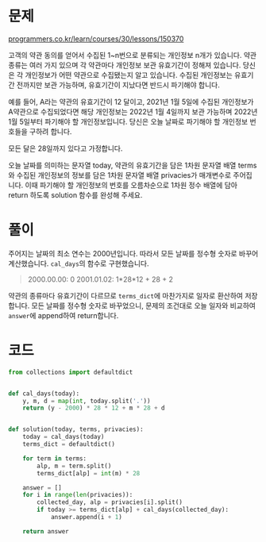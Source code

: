 
# 문제
[programmers.co.kr/learn/courses/30/lessons/150370](https://school.programmers.co.kr/learn/courses/30/lessons/150370)

고객의 약관 동의를 얻어서 수집된 1~n번으로 분류되는 개인정보 n개가 있습니다. 약관 종류는 여러 가지 있으며 각 약관마다 개인정보 보관 유효기간이 정해져 있습니다. 당신은 각 개인정보가 어떤 약관으로 수집됐는지 알고 있습니다. 수집된 개인정보는 유효기간 전까지만 보관 가능하며, 유효기간이 지났다면 반드시 파기해야 합니다.

예를 들어, A라는 약관의 유효기간이 12 달이고, 2021년 1월 5일에 수집된 개인정보가 A약관으로 수집되었다면 해당 개인정보는 2022년 1월 4일까지 보관 가능하며 2022년 1월 5일부터 파기해야 할 개인정보입니다.
당신은 오늘 날짜로 파기해야 할 개인정보 번호들을 구하려 합니다.

모든 달은 28일까지 있다고 가정합니다.

오늘 날짜를 의미하는 문자열 today, 약관의 유효기간을 담은 1차원 문자열 배열 terms와 수집된 개인정보의 정보를 담은 1차원 문자열 배열 privacies가 매개변수로 주어집니다. 이때 파기해야 할 개인정보의 번호를 오름차순으로 1차원 정수 배열에 담아 return 하도록 solution 함수를 완성해 주세요.

# 풀이
주어지는 날짜의 최소 연수는 2000년입니다. 따라서 모든 날짜를 정수형 숫자로 바꾸어 계산했습니다. `cal_days`의 함수로 구현했습니다.
> 2000.00.00: 0
2001.01.02: 1\*28\*12 + 28 + 2

약관의 종류마다 유효기간이 다르므로 `terms_dict`에 마찬가지로 일자로 환산하여 저장합니다. 모든 날짜를 정수형 숫자로 바꾸었으니, 문제의 조건대로 오늘 일자와 비교하여 `answer`에 append하여 return합니다.

# 코드
```python
from collections import defaultdict


def cal_days(today):
    y, m, d = map(int, today.split('.'))
    return (y - 2000) * 28 * 12 + m * 28 + d


def solution(today, terms, privacies):
    today = cal_days(today)
    terms_dict = defaultdict()

    for term in terms:
        alp, m = term.split()
        terms_dict[alp] = int(m) * 28

    answer = []
    for i in range(len(privacies)):
        collected_day, alp = privacies[i].split()
        if today >= terms_dict[alp] + cal_days(collected_day):
            answer.append(i + 1)

    return answer
```
